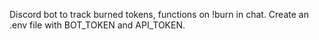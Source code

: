 Discord bot to track burned tokens, functions on !burn in chat.
Create an .env file with BOT_TOKEN and API_TOKEN.
